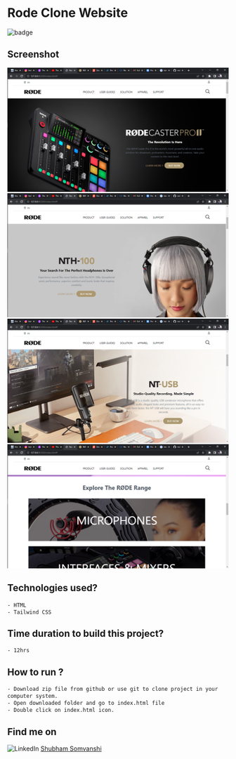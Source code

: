 # Rode Clone Website

![badge](https://img.shields.io/badge/Webdev-Day--18-red)

## Screenshot

![Project-Screenshot](Screenshot-1.png)
![Project-Screenshot](Screenshot-2.png)
![Project-Screenshot](Screenshot-3.png)
![Project-Screenshot](Screenshot-4.png)

## Technologies used?

    - HTML
    - Tailwind CSS

## Time duration to build this project?

    - 12hrs

## How to run ?

    - Download zip file from github or use git to clone project in your computer system.
    - Open downloaded folder and go to index.html file
    - Double click on index.html icon.

## Find me on

![LinkedIn](https://img.shields.io/badge/LinkedIn-Connect-green) [Shubham Somvanshi](https://www.linkedin.com/in/shubham-somvanshi-778193135/)
